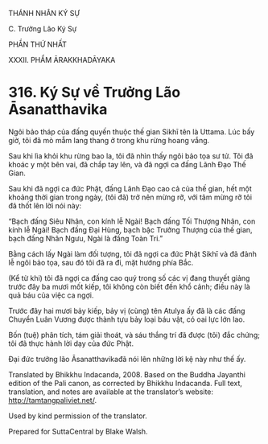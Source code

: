 THÁNH NHÂN KÝ SỰ

C. Trưởng Lão Ký Sự

PHẦN THỨ NHẤT

XXXII. PHẨM ĀRAKKHADĀYAKA

# 316\. Ký Sự về Trưởng Lão Āsanatthavika

Ngôi bảo tháp của đấng quyến thuộc thế gian Sikhī tên là Uttama. Lúc bấy giờ, tôi đã mò mẫm lang thang ở trong khu rừng hoang vắng.

Sau khi lìa khỏi khu rừng bao la, tôi đã nhìn thấy ngôi bảo tọa sư tử. Tôi đã khoác y một bên vai, đã chắp tay lên, và đã ngợi ca đấng Lãnh Đạo Thế Gian.

Sau khi đã ngợi ca đức Phật, đấng Lãnh Đạo cao cả của thế gian, hết một khoảng thời gian trong ngày, (tôi đã) trở nên mừng rỡ, với tâm mừng rỡ tôi đã thốt lên lời nói này:

“Bạch đấng Siêu Nhân, con kính lễ Ngài! Bạch đấng Tối Thượng Nhân, con kính lễ Ngài! Bạch đấng Đại Hùng, bạch bậc Trưởng Thượng của thế gian, bạch đấng Nhân Ngưu, Ngài là đấng Toàn Tri.”

Bằng cách lấy Ngài làm đối tượng, tôi đã ngợi ca đức Phật Sikhī và đã đảnh lễ ngôi bảo tọa, sau đó tôi đã ra đi, mặt hướng phía Bắc.

(Kể từ khi) tôi đã ngợi ca đấng cao quý trong số các vị đang thuyết giảng trước đây ba mươi mốt kiếp, tôi không còn biết đến khổ cảnh; điều này là quả báu của việc ca ngợi.

Trước đây hai mươi bảy kiếp, bảy vị (cùng) tên Atulya ấy đã là các đấng Chuyển Luân Vương được thành tựu bảy loại báu vật, có oai lực lớn lao.

Bốn (tuệ) phân tích, tám giải thoát, và sáu thắng trí đã được (tôi) đắc chứng; tôi đã thực hành lời dạy của đức Phật.

Đại đức trưởng lão Āsanatthavikađã nói lên những lời kệ này như thế ấy.

Translated by Bhikkhu Indacanda, 2008. Based on the Buddha Jayanthi edition of the Pali canon, as corrected by Bhikkhu Indacanda. Full text, translation, and notes are available at the translator’s website: http://tamtangpaliviet.net/.

Used by kind permission of the translator.

Prepared for SuttaCentral by Blake Walsh.